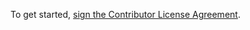 To get started, <a href="https://www.clahub.com/agreements/eyedol/checkin">sign the Contributor License Agreement</a>.
